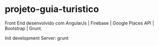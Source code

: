 # projeto-guia-turistico

Front End desenvolvido com AngularJs | Firebase | Google Places API | Bootstrap | Grunt.

Init development Server:
 grunt
